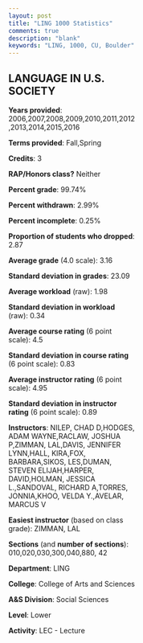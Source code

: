 ```yaml
---
layout: post
title: "LING 1000 Statistics"
comments: true
description: "blank"
keywords: "LING, 1000, CU, Boulder"
--- 
```

<head>
<script src="https://ajax.googleapis.com/ajax/libs/jquery/2.1.3/jquery.min.js"></script>
<script src="https://dl.dropboxusercontent.com/s/pc42nxpaw1ea4o9/highcharts.js?dl=0"></script>
<!-- <script src="../assets/js/highcharts.js"></script> -->
<style type="text/css">@font-face {
	font-family: "Bebas Neue";
	src: url(https://www.filehosting.org/file/details/544349/BebasNeue%20Regular.otf) format("opentype");
	}
	h1.Bebas { 
		font-family: "Bebas Neue", Verdana, Tahoma;
	}
</style>
</head>
<body>
	<div id="container" style="float: right; width: 45%; height: 88%; margin-left: 2.5%; margin-right: 2.5%;"></div>
	<script language="JavaScript">
		$(document).ready(function() {
		var chart = {type: 'column'};
		var title = {text: 'Grade Distribution'};
		var xAxis = {categories: ['A','B','C','D','F'],crosshair: true};
		var yAxis = {min: 0,title: {text: 'Percentage'}};
		var tooltip = {headerFormat: '<center><b><span style="font-size:20px">{point.key}</span></b></center>',
		               pointFormat: '<td style="padding:0"><b>{point.y:.1f}%</b></td>',
		               footerFormat: '</table>',shared: true,useHTML: true};
		var plotOptions = {column: {pointPadding: 0.0,borderWidth: 0}};  
		var credits = {enabled: false};var series= [{name: 'Percent',data: [44.46,38.84,10.6,3.23,2.86,]}];
		var json = {};
		json.chart = chart;
		json.title = title;
		json.tooltip = tooltip;
		json.xAxis = xAxis;
		json.yAxis = yAxis;  
		json.series = series;
		json.plotOptions = plotOptions;  
		json.credits = credits;
		$('#container').highcharts(json);
	});
	</script>
</body>
			   
## LANGUAGE IN U.S. SOCIETY

**Years provided**: 2006,2007,2008,2009,2010,2011,2012,2013,2014,2015,2016

**Terms provided**: Fall,Spring

**Credits**: 3

**RAP/Honors class?** Neither

**Percent grade**: 99.74%

**Percent withdrawn**: 2.99%

**Percent incomplete**: 0.25%

**Proportion of students who dropped**: 2.87

**Average grade** (4.0 scale): 3.16

**Standard deviation in grades**: 23.09

**Average workload** (raw): 1.98

**Standard deviation in workload** (raw): 0.34

**Average course rating** (6 point scale): 4.5

**Standard deviation in course rating** (6 point scale): 0.83

**Average instructor rating** (6 point scale): 4.95

**Standard deviation in instructor rating** (6 point scale): 0.89

**Instructors**: NILEP, CHAD D,HODGES, ADAM WAYNE,RACLAW, JOSHUA P,ZIMMAN, LAL,DAVIS, JENNIFER LYNN,HALL, KIRA,FOX, BARBARA,SIKOS, LES,DUMAN, STEVEN ELIJAH,HARPER, DAVID,HOLMAN, JESSICA L.,SANDOVAL, RICHARD A,TORRES, JONNIA,KHOO, VELDA Y.,AVELAR, MARCUS V

**Easiest instructor** (based on class grade): ZIMMAN, LAL

**Sections** (and **number of sections**): 010,020,030,300,040,880, 42

**Department**: LING

**College**: College of Arts and Sciences

**A&S Division**: Social Sciences

**Level**: Lower

**Activity**: LEC - Lecture